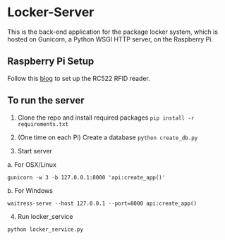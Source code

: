 # Locker-Server
This is the back-end application for the package locker system, which is hosted on Gunicorn, a Python WSGI HTTP server, on the Raspberry Pi.

## Raspberry Pi Setup
Follow this [blog](https://pimylifeup.com/raspberry-pi-rfid-rc522/) to set up the RC522 RFID reader.

## To run the server
1. Clone the repo and install required packages `pip install -r requirements.txt`

2. (One time on each Pi) Create a database `python create_db.py`

3. Start server 

a. For OSX/Linux
```
gunicorn -w 3 -b 127.0.0.1:8000 'api:create_app()'
```
b. For Windows
```
waitress-serve --host 127.0.0.1 --port=8000 api:create_app()
```

4. Run locker_service

```
python locker_service.py
```